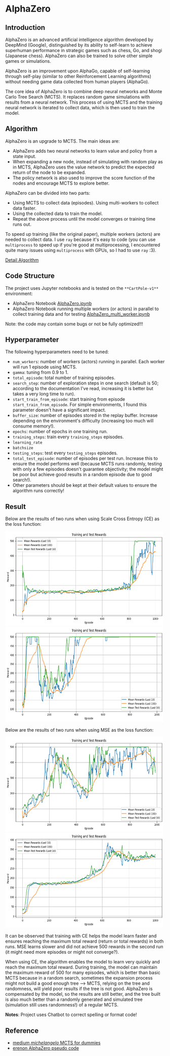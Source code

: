 # AlphaZero

## Introduction

AlphaZero is an advanced artificial intelligence algorithm developed by DeepMind (Google), distinguished by its ability to self-learn to achieve superhuman performance in strategic games such as chess, Go, and shogi (Japanese chess). AlphaZero can also be trained to solve other simple games or simulations.

AlphaZero is an improvement upon AlphaGo, capable of self-learning through self-play (similar to other Reinforcement Learning algorithms) without needing game data collected from human players (AlphaGo).

The core idea of AlphaZero is to combine deep neural networks and Monte Carlo Tree Search (MCTS). It replaces random game simulations with results from a neural network. This process of using MCTS and the training neural network is iterated to collect data, which is then used to train the model.

## Algorithm

AlphaZero is an upgrade to MCTS. The main ideas are:
- AlphaZero adds two neural networks to learn value and policy from a state input.
- When expanding a new node, instead of simulating with random play as in MCTS, AlphaZero uses the value network to predict the expected return of the node to be expanded.
- The policy network is also used to improve the score function of the nodes and encourage MCTS to explore better.

AlphaZero can be divided into two parts:
- Using MCTS to collect data (episodes). Using multi-workers to collect data faster.
- Using the collected data to train the model.
- Repeat the above process until the model converges or training time runs out.

To speed up training (like the original paper), multiple workers (actors) are needed to collect data. I use `ray` because it's easy to code (you can use `multiprocess` to speed up if you're good at multiprocessing, I encountered quite many issues using `multiprocess` with GPUs, so I had to use `ray` :3).

[Detail Algorithm](Algorithm_README.md)

## Code Structure

The project uses Jupyter notebooks and is tested on the `**CartPole-v1**` environment:
- AlphaZero Notebook [AlphaZero.ipynb](AlphaZero.ipynb)
- AlphaZero Notebook running multiple workers (or actors) in parallel to collect training data and for testing [AlphaZero_multi_worker.ipynb](AlphaZero_multi_worker.ipynb)

Note: the code may contain some bugs or not be fully optimized!!!

## Hyperparameter

The following hyperparameters need to be tuned:
- `num_workers`: number of workers (actors) running in parallel. Each worker will run 1 episode using MCTS.
- `gamma`: tuning from 0.9 to 1.
- `total_episode`: total number of training episodes.
- `search_step`: number of exploration steps in one search (default is 50; according to the documentation I've read, increasing it is better but takes a very long time to run).
- `start_train_from_episode`: start training from episode `start_train_from_episode`. For simple environments, I found this parameter doesn't have a significant impact.
- `buffer_size`: number of episodes stored in the replay buffer. Increase depending on the environment's difficulty (increasing too much will consume memory!).
- `epochs`: number of epochs in one training run.
- `training_steps`: train every `training_steps` episodes.
- `learning_rate`
- `batchsize`
- `testing_steps`: test every `testing_steps` episodes.
- `total_test_episode`: number of episodes per test run. Increase this to ensure the model performs well (because MCTS runs randomly, testing with only a few episodes doesn't guarantee objectivity; the model might be poor but achieve good results in a random episode due to good search!).
- Other parameters should be kept at their default values to ensure the algorithm runs correctly!

## Result

Below are the results of two runs when using Scale Cross Entropy (CE) as the loss function:

<p float="left">
  <img src="figure\CE1.png" alt="CE first run result" width="500" height="300"/>
  <img src="figure\CE2.png" alt="CE second run result" width="500" height="300"/>
</p>

Below are the results of two runs when using MSE as the loss function:

<p float="left">
<img src="figure\MSE1.png" alt="MSE first run result" width="500" height="300"/>
  <img src="figure\MSE2.png" alt="MSE second run result" width="500" height="300"/>
</p>

It can be observed that training with CE helps the model learn faster and ensures reaching the maximum total reward (return or total rewards) in both runs. MSE learns slower and did not achieve 500 rewards in the second run (it might need more episodes or might not converge?).

When using CE, the algorithm enables the model to learn very quickly and reach the maximum total reward. During training, the model can maintain the maximum reward of 500 for many episodes, which is better than basic MCTS because in a random search, sometimes the expansion process might not build a good enough tree --> MCTS, relying on the tree and randomness, will yield poor results if the tree is not good. AlphaZero is compensated by the model, so the results are still better, and the tree built is also much better than a randomly generated and simulated tree (simulation still uses randomness!) of a regular MCTS.

**Notes**: Project uses Chatbot to correct spelling or format code!

## Reference
- [medium _michelangelo_ MCTS for dummies](https://medium.com/@_michelangelo_/alphazero-for-dummies-5bcc713fc9c6)
- [erenon AlphaZero pseudo code](https://gist.github.com/erenon/cb42f6656e5e04e854e6f44a7ac54023)
